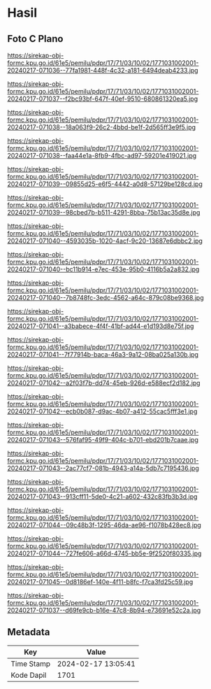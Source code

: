 # Hasil

## Foto C Plano

https://sirekap-obj-formc.kpu.go.id/61e5/pemilu/pdpr/17/71/03/10/02/1771031002001-20240217-071036--77fa1981-448f-4c32-a181-6494deab4233.jpg

https://sirekap-obj-formc.kpu.go.id/61e5/pemilu/pdpr/17/71/03/10/02/1771031002001-20240217-071037--f2bc93bf-647f-40ef-9510-680861320ea5.jpg

https://sirekap-obj-formc.kpu.go.id/61e5/pemilu/pdpr/17/71/03/10/02/1771031002001-20240217-071038--18a063f9-26c2-4bbd-be1f-2d565ff3e9f5.jpg

https://sirekap-obj-formc.kpu.go.id/61e5/pemilu/pdpr/17/71/03/10/02/1771031002001-20240217-071038--faa44e1a-8fb9-4fbc-ad97-59201e419021.jpg

https://sirekap-obj-formc.kpu.go.id/61e5/pemilu/pdpr/17/71/03/10/02/1771031002001-20240217-071039--09855d25-e6f5-4442-a0d8-57129be128cd.jpg

https://sirekap-obj-formc.kpu.go.id/61e5/pemilu/pdpr/17/71/03/10/02/1771031002001-20240217-071039--98cbed7b-b511-4291-8bba-75b13ac35d8e.jpg

https://sirekap-obj-formc.kpu.go.id/61e5/pemilu/pdpr/17/71/03/10/02/1771031002001-20240217-071040--4593035b-1020-4acf-9c20-13687e6dbbc2.jpg

https://sirekap-obj-formc.kpu.go.id/61e5/pemilu/pdpr/17/71/03/10/02/1771031002001-20240217-071040--bc11b914-e7ec-453e-95b0-4116b5a2a832.jpg

https://sirekap-obj-formc.kpu.go.id/61e5/pemilu/pdpr/17/71/03/10/02/1771031002001-20240217-071040--7b8748fc-3edc-4562-a64c-879c08be9368.jpg

https://sirekap-obj-formc.kpu.go.id/61e5/pemilu/pdpr/17/71/03/10/02/1771031002001-20240217-071041--a3babece-4f4f-41bf-ad44-e1d193d8e75f.jpg

https://sirekap-obj-formc.kpu.go.id/61e5/pemilu/pdpr/17/71/03/10/02/1771031002001-20240217-071041--7f77914b-baca-46a3-9a12-08ba025a130b.jpg

https://sirekap-obj-formc.kpu.go.id/61e5/pemilu/pdpr/17/71/03/10/02/1771031002001-20240217-071042--a2f03f7b-dd74-45eb-926d-e588ecf2d182.jpg

https://sirekap-obj-formc.kpu.go.id/61e5/pemilu/pdpr/17/71/03/10/02/1771031002001-20240217-071042--ecb0b087-d9ac-4b07-a412-55cac5fff3e1.jpg

https://sirekap-obj-formc.kpu.go.id/61e5/pemilu/pdpr/17/71/03/10/02/1771031002001-20240217-071043--576faf95-49f9-404c-b701-ebd201b7caae.jpg

https://sirekap-obj-formc.kpu.go.id/61e5/pemilu/pdpr/17/71/03/10/02/1771031002001-20240217-071043--2ac77cf7-081b-4943-a14a-5db7c7195436.jpg

https://sirekap-obj-formc.kpu.go.id/61e5/pemilu/pdpr/17/71/03/10/02/1771031002001-20240217-071043--913cff11-5de0-4c21-a602-432c83fb3b3d.jpg

https://sirekap-obj-formc.kpu.go.id/61e5/pemilu/pdpr/17/71/03/10/02/1771031002001-20240217-071044--09c48b3f-1295-46da-ae96-f1078b428ec8.jpg

https://sirekap-obj-formc.kpu.go.id/61e5/pemilu/pdpr/17/71/03/10/02/1771031002001-20240217-071044--727fe606-a66d-4745-bb5e-9f2520f80335.jpg

https://sirekap-obj-formc.kpu.go.id/61e5/pemilu/pdpr/17/71/03/10/02/1771031002001-20240217-071045--0d8186ef-140e-4f11-b8fc-f7ca3fd25c59.jpg

https://sirekap-obj-formc.kpu.go.id/61e5/pemilu/pdpr/17/71/03/10/02/1771031002001-20240217-071037--d69fe9cb-b16e-47c8-8b94-e73691e52c2a.jpg


## Metadata

| Key        | Value               |
| ---------- | ------------------- |
| Time Stamp | 2024-02-17 13:05:41 |
| Kode Dapil | 1701                |



